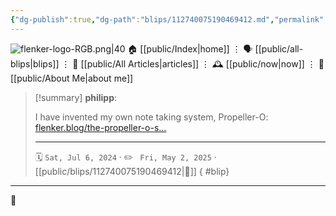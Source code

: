 ```yaml
---
{"dg-publish":true,"dg-path":"blips/112740075190469412.md","permalink":"/blips/112740075190469412/","title":"philipp on mastodon @ 2024-07-06"}
---
```



<div class="transclusion internal-embed is-loaded"><div class="markdown-embed">




![flenker-logo-RGB.png|40](/img/user/attachments/flenker-logo-RGB.png)
🏠 [[public/Index\|home]]  ⋮ 🗣️ [[public/all-blips\|blips]] ⋮  📝 [[public/All Articles\|articles]]  ⋮ 🕰️ [[public/now\|now]] ⋮ 🪪 [[public/About Me\|about me]]


</div></div>


> [!summary] **philipp**:
>
> I have invented my own note taking system, Propeller-O:
> [flenker.blog/the-propeller-o-s…](https://flenker.blog/the-propeller-o-system/)
> - - -
>
> 🗓️ <code>Sat, Jul 6, 2024</code>  · ✏️ <code> Fri, May 2, 2025</code>  · [[public/blips/112740075190469412\|🔗]]
{ #blip}


- - -

 👾
